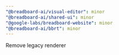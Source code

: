 ```yaml
---
"@breadboard-ai/visual-editor": minor
"@breadboard-ai/shared-ui": minor
"@google-labs/breadboard-website": minor
"@breadboard-ai/bbrt": minor
---
```


Remove legacy renderer
